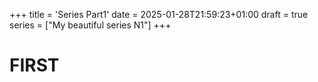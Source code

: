 +++
title = 'Series Part1'
date = 2025-01-28T21:59:23+01:00
draft = true
series = ["My beautiful series N1"]
+++

# FIRST
